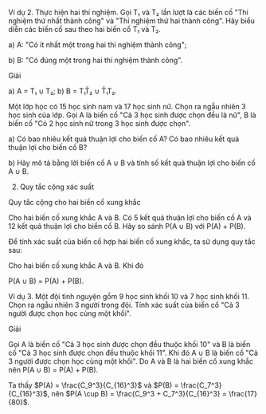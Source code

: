 Ví dụ 2. Thực hiện hai thí nghiệm. Gọi T₁ và T₂ lần lượt là các biến cố "Thí nghiệm thứ nhất thành công" và "Thí nghiệm thứ hai thành công". Hãy biểu diễn các biến cố sau theo hai biến cố T₁ và T₂.

a) A: "Có ít nhất một trong hai thí nghiệm thành công";

b) B: "Có đúng một trong hai thí nghiệm thành công".

Giải

a) A = T₁ ∪ T₂;                b) B = T₁T̄₂ ∪ T̄₁T₂.

Một lớp học có 15 học sinh nam và 17 học sinh nữ. Chọn ra ngẫu nhiên 3 học sinh của lớp. Gọi A là biến cố "Cả 3 học sinh được chọn đều là nữ", B là biến cố "Có 2 học sinh nữ trong 3 học sinh được chọn".

a) Có bao nhiêu kết quả thuận lợi cho biến cố A? Có bao nhiêu kết quả thuận lợi cho biến cố B?

b) Hãy mô tả bằng lời biến cố A ∪ B và tính số kết quả thuận lợi cho biến cố A ∪ B.

2. Quy tắc cộng xác suất

Quy tắc cộng cho hai biến cố xung khắc

Cho hai biến cố xung khắc A và B. Có 5 kết quả thuận lợi cho biến cố A và 12 kết quả thuận lợi cho biến cố B. Hãy so sánh P(A ∪ B) với P(A) + P(B).

Để tính xác suất của biến cố hợp hai biến cố xung khắc, ta sử dụng quy tắc sau:

Cho hai biến cố xung khắc A và B. Khi đó

P(A ∪ B) = P(A) + P(B).

Ví dụ 3. Một đội tình nguyện gồm 9 học sinh khối 10 và 7 học sinh khối 11. Chọn ra ngẫu nhiên 3 người trong đội. Tính xác suất của biến cố "Cả 3 người được chọn học cùng một khối".

Giải

Gọi A là biến cố "Cả 3 học sinh được chọn đều thuộc khối 10" và B là biến cố "Cả 3 học sinh được chọn đều thuộc khối 11". Khi đó A ∪ B là biến cố "Cả 3 người được chọn học cùng một khối". Do A và B là hai biến cố xung khắc nên P(A ∪ B) = P(A) + P(B).

Ta thấy $P(A) = \frac{C_9^3}{C_{16}^3}$ và $P(B) = \frac{C_7^3}{C_{16}^3}$, nên $P(A \cup B) = \frac{C_9^3 + C_7^3}{C_{16}^3} = \frac{17}{80}$.